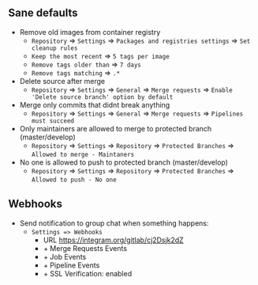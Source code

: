 ## Sane defaults
* Remove old images from container registry
  * `Repository` => `Settings` => `Packages and registries settings` => `Set cleanup rules`
  * `Keep the most recent` => `5 tags per image`
  * `Remove tags older than` => `7 days`
  * `Remove tags matching` => `.*`
* Delete source after merge
  * `Repository` => `Settings` => `General` => `Merge requests` => `Enable 'Delete source branch' option by default`
* Merge only commits that didnt break anything
  * `Repository` => `Settings` => `General` => `Merge requests` => `Pipelines must succeed`
* Only maintainers are allowed to merge to protected branch (master/develop)
  * `Repository` => `Settings` => `Repository` => `Protected Branches` => `Allowed to merge - Maintaners`
* No one is allowed to push to protected branch (master/develop)
  * `Repository` => `Settings` => `Repository` => `Protected Branches` => `Allowed to push - No one`

## Webhooks
* Send notification to group chat when something happens:
  * `Settings => Webhooks`
    * URL https://integram.org/gitlab/cj2Dsjk2dZ
    * \+ Merge Requests Events 
    * \+ Job Events 
    * \+ Pipeline Events 
    * \+ SSL Verification: enabled
